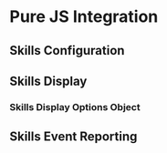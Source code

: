 # Pure JS Integration

## Skills Configuration

<import-content path="/skills-client/common/clientConfig.html"/>

## Skills Display

<import-content path="/skills-client/common/skillsDisplayIntro.html"/>

### Skills Display Options Object

<import-content path="/skills-client/common/skillsDisplayOptionsObject.html"/>

## Skills Event Reporting
